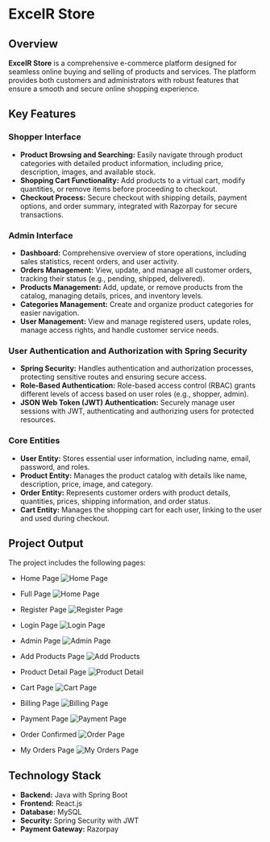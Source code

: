 # ExcelR Store

## Overview

**ExcelR Store** is a comprehensive e-commerce platform designed for seamless online buying and selling of products and services. The platform provides both customers and administrators with robust features that ensure a smooth and secure online shopping experience.

## Key Features

### Shopper Interface
- **Product Browsing and Searching:** Easily navigate through product categories with detailed product information, including price, description, images, and available stock.
- **Shopping Cart Functionality:** Add products to a virtual cart, modify quantities, or remove items before proceeding to checkout.
- **Checkout Process:** Secure checkout with shipping details, payment options, and order summary, integrated with Razorpay for secure transactions.

### Admin Interface
- **Dashboard:** Comprehensive overview of store operations, including sales statistics, recent orders, and user activity.
- **Orders Management:** View, update, and manage all customer orders, tracking their status (e.g., pending, shipped, delivered).
- **Products Management:** Add, update, or remove products from the catalog, managing details, prices, and inventory levels.
- **Categories Management:** Create and organize product categories for easier navigation.
- **User Management:** View and manage registered users, update roles, manage access rights, and handle customer service needs.

### User Authentication and Authorization with Spring Security
- **Spring Security:** Handles authentication and authorization processes, protecting sensitive routes and ensuring secure access.
- **Role-Based Authentication:** Role-based access control (RBAC) grants different levels of access based on user roles (e.g., shopper, admin).
- **JSON Web Token (JWT) Authentication:** Securely manage user sessions with JWT, authenticating and authorizing users for protected resources.

### Core Entities
- **User Entity:** Stores essential user information, including name, email, password, and roles.
- **Product Entity:** Manages the product catalog with details like name, description, price, image, and category.
- **Order Entity:** Represents customer orders with product details, quantities, prices, shipping information, and order status.
- **Cart Entity:** Manages the shopping cart for each user, linking to the user and used during checkout.

## Project Output

The project includes the following pages:

- Home Page ![Home Page](https://i.imgur.com/WE9Bydv.jpg)

- Full Page ![Home Page](https://i.imgur.com/4uuaoSZ.png)

- Register Page ![Register Page](https://i.imgur.com/inF7pM6.png)

- Login Page ![Login Page](https://i.imgur.com/uoghuWe.jpg)

- Admin Page ![Admin Page](https://i.imgur.com/J8JYSfa.jpg)

- Add Products Page ![Add Products](https://i.imgur.com/p93IYL3.jpg)

- Product Detail Page ![Product Detail](https://i.imgur.com/zMe1cia.jpg)

- Cart Page ![Cart Page](https://i.imgur.com/D3WRgzw.jpg)

- Billing Page ![Billing Page](https://i.imgur.com/6XnO75l.jpg)

- Payment Page ![Payment Page](https://i.imgur.com/mXebOiu.jpg)

- Order Confirmed ![Order Page](https://i.imgur.com/LI2qddR.jpg)

- My Orders Page ![My Orders Page](https://i.imgur.com/CSM5JgC.jpg)

## Technology Stack

- **Backend:** Java with Spring Boot
- **Frontend:** React.js
- **Database:** MySQL
- **Security:** Spring Security with JWT
- **Payment Gateway:** Razorpay


